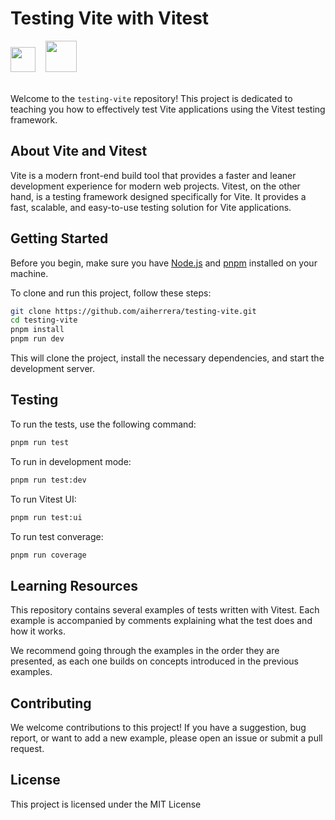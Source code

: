 # Testing Vite with Vitest

<img src="https://github.com/aiherrera/testing-vite/assets/12240579/10c9df08-9176-4462-8df5-972e80d3934b" width="40" height="40" />
&nbsp;&nbsp;
<img src="https://github.com/aiherrera/testing-vite/assets/12240579/2a68674f-3a25-4448-baac-e34c457897ab" width="50" height="50" />

<br>
<br>

Welcome to the `testing-vite` repository! This project is dedicated to teaching you how to effectively test Vite applications using the Vitest testing framework. 

## About Vite and Vitest

Vite is a modern front-end build tool that provides a faster and leaner development experience for modern web projects. Vitest, on the other hand, is a testing framework designed specifically for Vite. It provides a fast, scalable, and easy-to-use testing solution for Vite applications.

## Getting Started

Before you begin, make sure you have [Node.js](https://nodejs.org/en) and [pnpm](https://pnpm.io/installation) installed on your machine. 

To clone and run this project, follow these steps:

```bash
git clone https://github.com/aiherrera/testing-vite.git
cd testing-vite
pnpm install
pnpm run dev
```

This will clone the project, install the necessary dependencies, and start the development server.

## Testing

To run the tests, use the following command:

```bash
pnpm run test
```

To run in development mode:

```bash
pnpm run test:dev
```

To run Vitest UI:

```bash
pnpm run test:ui
```

To run test converage:

```bash
pnpm run coverage
```

## Learning Resources

This repository contains several examples of tests written with Vitest. Each example is accompanied by comments explaining what the test does and how it works. 

We recommend going through the examples in the order they are presented, as each one builds on concepts introduced in the previous examples.

## Contributing

We welcome contributions to this project! If you have a suggestion, bug report, or want to add a new example, please open an issue or submit a pull request.

## License

This project is licensed under the MIT License

